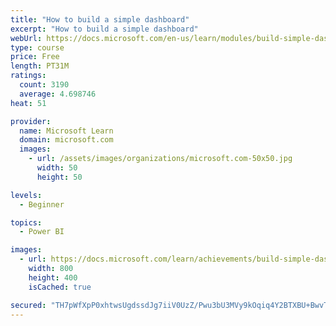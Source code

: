 ```yaml
---
title: "How to build a simple dashboard"
excerpt: "How to build a simple dashboard"
webUrl: https://docs.microsoft.com/en-us/learn/modules/build-simple-dashboard/
type: course
price: Free
length: PT31M
ratings:
  count: 3190
  average: 4.698746
heat: 51

provider:
  name: Microsoft Learn
  domain: microsoft.com
  images:
    - url: /assets/images/organizations/microsoft.com-50x50.jpg
      width: 50
      height: 50

levels:
  - Beginner

topics:
  - Power BI

images:
  - url: https://docs.microsoft.com/learn/achievements/build-simple-dashboard-social.png
    width: 800
    height: 400
    isCached: true

secured: "TH7pWfXpP0xhtwsUgdssdJg7iiV0UzZ/Pwu3bU3MVy9kOqiq4Y2BTXBU+BwvTrxjyVwfb6PdMn6Ms4iW6ZDZLoV4sMbiA5yaKSjO6lXxha/bFJF24G7id0drOALkt9Il610Z1dRk+FqV9nSwRmiJNJCxAX0ubsrAq+8/+94QtIeFMILqzHzFHQg7KQkxS0YbctQZDy5fR1PtkZTaqyl75yn1n84ZLKpZh8I39AQoGVHgkOBtm6Wod4YfHwrZB4NFBSeqBXEZcuk2uSaGF5ec+RIoQSSq7SRFvxf/1zdJ7x9th8b5xvmQK0PYwrgwurKJV9zcwVcvmerzZ7YodqfLJlmC6cNOGSBofijLCMZH8QXx0LSUZrBvsGvl4hXUEoFXT3jKEprcjO4KpQG3M9Uwem3xJuG/2THcgHLRn9LjNnY=;1KG3yCiYbIdwxkPpKwMseA=="
---
```


